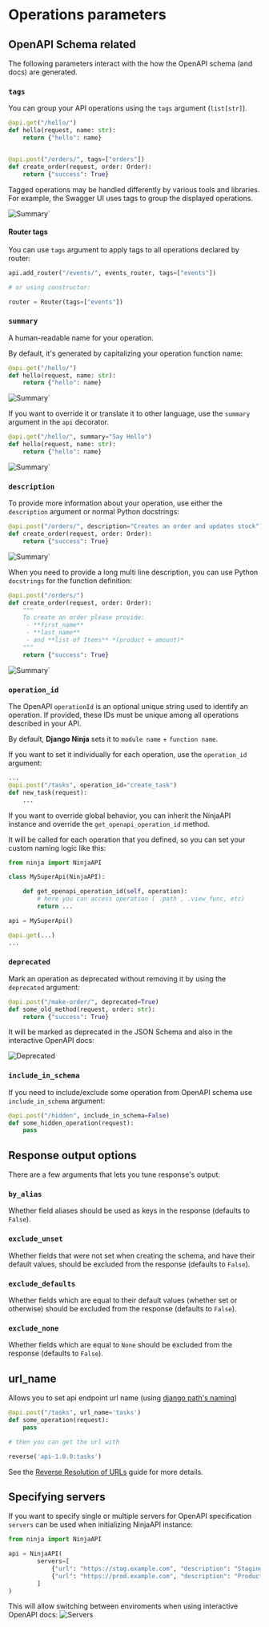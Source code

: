 # Operations parameters

## OpenAPI Schema related

The following parameters interact with the how the OpenAPI schema (and docs) are generated.

### `tags`

You can group your API operations using the `tags` argument (`list[str]`). 
```Python hl_lines="6"
@api.get("/hello/")
def hello(request, name: str):
    return {"hello": name}


@api.post("/orders/", tags=["orders"])
def create_order(request, order: Order):
    return {"success": True}
```

Tagged operations may be handled differently by various tools and libraries. For example, the Swagger UI uses tags to group the displayed operations.

![Summary`](../img/operation_tags.png)

#### Router tags

You can use `tags` argument to apply tags to all operations declared by router:

```Python
api.add_router("/events/", events_router, tags=["events"])

# or using constructor: 

router = Router(tags=["events"])
```


### `summary`

A human-readable name for your operation.

By default, it's generated by capitalizing your operation function name:

```Python hl_lines="2"
@api.get("/hello/")
def hello(request, name: str):
    return {"hello": name}
```

![Summary`](../img/operation_summary_default.png)

If you want to override it or translate it to other language, use the `summary` argument in the `api` decorator.

```Python hl_lines="1"
@api.get("/hello/", summary="Say Hello")
def hello(request, name: str):
    return {"hello": name}
```

![Summary`](../img/operation_summary.png)

### `description`

To provide more information about your operation, use either the `description` argument or normal Python docstrings:


```Python hl_lines="1"
@api.post("/orders/", description="Creates an order and updates stock")
def create_order(request, order: Order):
    return {"success": True}
```

![Summary`](../img/operation_description.png)

When you need to provide a long multi line description, you can use Python `docstrings` for the function definition:

```Python hl_lines="4 5 6 7"
@api.post("/orders/")
def create_order(request, order: Order):
    """
    To create an order please provide:
     - **first_name**
     - **last_name**
     - and **list of Items** *(product + amount)*
    """
    return {"success": True}

```

![Summary`](../img/operation_description_docstring.png)


### `operation_id`

The OpenAPI `operationId` is an optional unique string used to identify an operation. If provided, these IDs must be unique among all operations described in your API.

By default, **Django Ninja** sets it to `module name` + `function name`.

If you want to set it individually for each operation, use the `operation_id` argument:

```Python hl_lines="2"
...
@api.post("/tasks", operation_id="create_task")
def new_task(request):
    ...
```

If you want to override global behavior, you can inherit the NinjaAPI instance and override the `get_openapi_operation_id` method.

It will be called for each operation that you defined, so you can set your custom naming logic like this:

```Python hl_lines="5 6 7 9"
from ninja import NinjaAPI

class MySuperApi(NinjaAPI):

    def get_openapi_operation_id(self, operation):
        # here you can access operation ( .path , .view_func, etc) 
        return ...

api = MySuperApi()

@api.get(...)
...
```

### `deprecated`

Mark an operation as deprecated without removing it by using the `deprecated` argument:

```Python hl_lines="1"
@api.post("/make-order/", deprecated=True)
def some_old_method(request, order: str):
    return {"success": True}
```

It will be marked as deprecated in the JSON Schema and also in the interactive OpenAPI docs:

![Deprecated](../img/deprecated.png)

### `include_in_schema`

If you need to include/exclude some operation from OpenAPI schema use `include_in_schema` argument:

```Python hl_lines="1"
@api.post("/hidden", include_in_schema=False)
def some_hidden_operation(request):
    pass
```


## Response output options

There are a few arguments that lets you tune response's output:

### `by_alias`

Whether field aliases should be used as keys in the response (defaults to `False`).

### `exclude_unset`

Whether fields that were not set when creating the schema, and have their default values, should be excluded from the response (defaults to `False`).

### `exclude_defaults`

Whether fields which are equal to their default values (whether set or otherwise) should be excluded from the response (defaults to `False`).

### `exclude_none`

Whether fields which are equal to `None` should be excluded from the response (defaults to `False`).


## url_name
Allows you to set api endpoint url name (using [django path's naming](https://docs.djangoproject.com/en/stable/topics/http/urls/#reversing-namespaced-urls))
```Python hl_lines="1 7"
@api.post("/tasks", url_name='tasks')
def some_operation(request):
    pass

# then you can get the url with

reverse('api-1.0.0:tasks')
```

See the [Reverse Resolution of URLs](../guides/urls.md) guide for more details.

## Specifying servers
If you want to specify single or multiple servers for OpenAPI specification `servers` can be used when initializing NinjaAPI instance:
```Python hl_lines="4 5 6 7"
from ninja import NinjaAPI

api = NinjaAPI(
        servers=[
            {"url": "https://stag.example.com", "description": "Staging env"},
            {"url": "https://prod.example.com", "description": "Production env"},
        ]
)
```
This will allow switching between enviroments when using interactive OpenAPI docs:
![Servers](../img/servers.png)